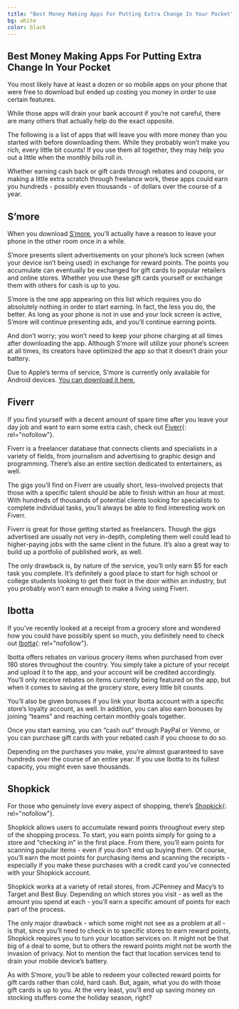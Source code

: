 ```yaml
---
title: "Best Money Making Apps For Putting Extra Change In Your Pocket"
bg: white
color: black
---
```



## Best Money Making Apps For Putting Extra Change In Your Pocket

You most likely have at least a dozen or so mobile apps on your phone that were free to download but ended up costing you money in order to use certain features.

While those apps will drain your bank account if you’re not careful, there are many others that actually help do the exact opposite.

The following is a list of apps that will leave you with more money than you started with before downloading them. While they probably won’t make you rich, every little bit counts! If you use them all together, they may help you out a little when the monthly bills roll in. 

Whether earning cash back or gift cards through rebates and coupons, or making a little extra scratch through freelance work, these apps could earn you hundreds - possibly even thousands - of dollars over the course of a year.

## S’more

When you download [S’more](https://www.smoreapp.co), you’ll actually have a reason to leave your phone in the other room once in a while. 

S’more presents silent advertisements on your phone’s lock screen (when your device isn’t being used) in exchange for reward points. The points you accumulate can eventually be exchanged for gift cards to popular retailers and online stores. Whether you use these gift cards yourself or exchange them with others for cash is up to you.

S’more is the one app appearing on this list which requires you do absolutely nothing in order to start earning. In fact, the less you do, the better. As long as your phone is not in use and your lock screen is active, S’more will continue presenting ads, and you’ll continue earning points.

And don’t worry; you won’t need to keep your phone charging at all times after downloading the app. Although S’more will utilize your phone’s screen at all times, its creators have optimized the app so that it doesn’t drain your battery. 

Due to Apple’s terms of service, S’more is currently only available for Android devices. [You can download it here.](https://play.google.com/store/apps/details?id=com.lab465.SmoreApp)

## Fiverr

If you find yourself with a decent amount of spare time after you leave your day job and want to earn some extra cash, check out [Fiverr](https://www.fiverr.com){: rel="nofollow"}.

Fiverr is a freelancer database that connects clients and specialists in a variety of fields, from journalism and advertising to graphic design and programming. There’s also an entire section dedicated to entertainers, as well.

The gigs you’ll find on Fiverr are usually short, less-involved projects that those with a specific talent should be able to finish within an hour at most. With hundreds of thousands of potential clients looking for specialists to complete individual tasks, you’ll always be able to find interesting work on Fiverr.

Fiverr is great for those getting started as freelancers. Though the gigs advertised are usually not very in-depth, completing them well could lead to higher-paying jobs with the same client in the future. It’s also a great way to build up a portfolio of published work, as well.

The only drawback is, by nature of the service, you’ll only earn $5 for each task you complete. It’s definitely a good place to start for high school or college students looking to get their foot in the door within an industry, but you probably won't earn enough to make a living using Fiverr.

## Ibotta

If you’ve recently looked at a receipt from a grocery store and wondered how you could have possibly spent so much, you definitely need to check out [Ibotta](https://www.ibotta.com){: rel="nofollow"}.

Ibotta offers rebates on various grocery items when purchased from over 180 stores throughout the country. You simply take a picture of your receipt and upload it to the app, and your account will be credited accordingly. You’ll only receive rebates on items currently being featured on the app, but when it comes to saving at the grocery store, every little bit counts.

You’ll also be given bonuses if you link your Ibotta account with a specific store’s loyalty account, as well. In addition, you can also earn bonuses by joining “teams” and reaching certain monthly goals together. 

Once you start earning, you can “cash out” through PayPal or Venmo, or you can purchase gift cards with your rebated cash if you choose to do so.

Depending on the purchases you make, you’re almost guaranteed to save hundreds over the course of an entire year. If you use Ibotta to its fullest capacity, you might even save thousands.

## Shopkick

For those who genuinely love every aspect of shopping, there’s [Shopkick](https://www.shopkick.com){: rel="nofollow"}.

Shopkick allows users to accumulate reward points throughout every step of the shopping process. To start, you earn points simply for going to a store and “checking in” in the first place. From there, you’ll earn points for scanning popular items - even if you don’t end up buying them. Of course, you’ll earn the most points for purchasing items and scanning the receipts - especially if you make these purchases with a credit card you’ve connected with your Shopkick account.

Shopkick works at a variety of retail stores, from JCPenney and Macy’s to Target and Best Buy. Depending on which stores you visit - as well as the amount you spend at each - you’ll earn a specific amount of points for each part of the process. 

The only major drawback - which some might not see as a problem at all - is that, since you’ll need to check in to specific stores to earn reward points, Shopkick requires you to turn your location services on. It might not be that big of a deal to some, but to others the reward points might not be worth the invasion of privacy. Not to mention the fact that location services tend to drain your mobile device’s battery. 

As with S’more, you’ll be able to redeem your collected reward points for gift cards rather than cold, hard cash. But, again, what you do with those gift cards is up to you. At the very least, you’ll end up saving money on stocking stuffers come the holiday season, right?
